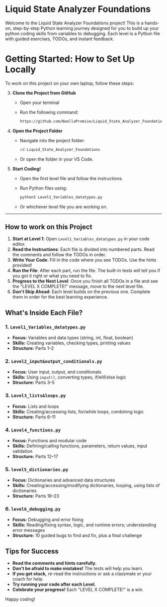 
# Liquid State Analyzer Foundations

Welcome to the Liquid State Analyzer Foundations project! This is a hands-on, step-by-step Python learning journey designed for you to build up your python coding skills from variables to debugging. Each level is a Python file with guided exercises, TODOs, and instant feedback.


# Getting Started: How to Set Up Locally

To work on this project on your own laptop, follow these steps:

3. **Clone the Project from GitHub**

   - Open your terminal 
   - Run the following command:

     ```bash
     https://github.com/NoellaPromise/Liquid_State_Analyzer_Foundations.git
     ```

4. **Open the Project Folder**

   - Navigate into the project folder:

     ```bash
     cd Liquid_State_Analyzer_Foundations
     ```

   - Or open the folder in your VS Code.

5. **Start Coding!**

   - Open the first level file and follow the instructions.
   - Run Python files using:

     ```bash
     python3 Level1_Variables_datatypes.py
     ```

   - Or whichever level file you are working on.

---

## How to work on this Project

1. **Start at Level 1**: Open `Level1_Variables_datatypes.py` in your code editor.
2. **Read the Instructions**: Each file is divided into numbered parts. Read the comments and follow the TODOs in order.
3. **Write Your Code**: Fill in the code where you see TODOs. Use the hints provided!
4. **Run the File**: After each part, run the file. The built-in tests will tell you if you got it right or what you need to fix.
5. **Progress to the Next Level**: Once you finish all TODOs in a file and see the "LEVEL X COMPLETE!" message, move to the next level file.
6. **Don't Skip Ahead**: Each level builds on the previous one. Complete them in order for the best learning experience.

## What's Inside Each File?

### 1. `Level1_Variables_datatypes.py`

- **Focus:** Variables and data types (string, int, float, boolean)
- **Skills:** Creating variables, checking types, printing values
- **Structure:** Parts 1–2

### 2. `Level2_input&output_conditionals.py`

- **Focus:** User input, output, and conditionals
- **Skills:** Using `input()`, converting types, if/elif/else logic
- **Structure:** Parts 3–5

### 3. `Level3_lists&loops.py`

- **Focus:** Lists and loops
- **Skills:** Creating/accessing lists, for/while loops, combining logic
- **Structure:** Parts 6–11

### 4. `Level4_functions.py`

- **Focus:** Functions and modular code
- **Skills:** Defining/calling functions, parameters, return values, input validation
- **Structure:** Parts 12–17

### 5. `level5_dictionaries.py`

- **Focus:** Dictionaries and advanced data structures
- **Skills:** Creating/accessing/modifying dictionaries, looping, using lists of dictionaries
- **Structure:** Parts 18–23

### 6. `level6_debugging.py`

- **Focus:** Debugging and error fixing
- **Skills:** Reading/fixing syntax, logic, and runtime errors; understanding error messages
- **Structure:** 10 guided bugs to find and fix, plus a final challenge

## Tips for Success

- **Read the comments and hints carefully.**
- **Don't be afraid to make mistakes!** The tests will help you learn.
- **If you get stuck,** re-read the instructions or ask a classmate or your coach for help.
- **Try running your code after each Level.**
- **Celebrate your progress!** Each "LEVEL X COMPLETE!" is a win.

Happy coding!
